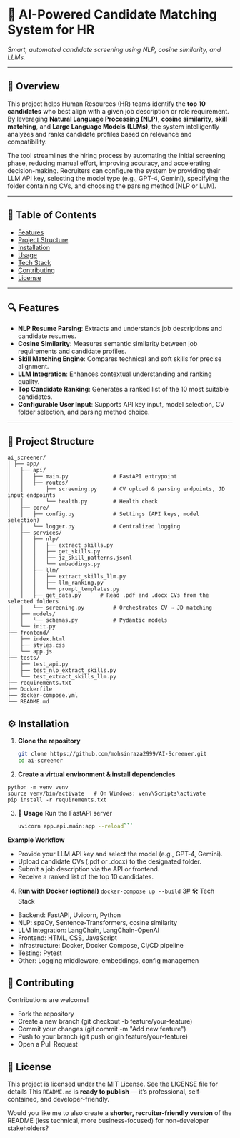 # 🧠 AI-Powered Candidate Matching System for HR
*Smart, automated candidate screening using NLP, cosine similarity, and LLMs.*

---

## 📖 Overview
This project helps Human Resources (HR) teams identify the **top 10 candidates** who best align with a given job description or role requirement. By leveraging **Natural Language Processing (NLP)**, **cosine similarity**, **skill matching**, and **Large Language Models (LLMs)**, the system intelligently analyzes and ranks candidate profiles based on relevance and compatibility.

The tool streamlines the hiring process by automating the initial screening phase, reducing manual effort, improving accuracy, and accelerating decision-making. Recruiters can configure the system by providing their LLM API key, selecting the model type (e.g., GPT‑4, Gemini), specifying the folder containing CVs, and choosing the parsing method (NLP or LLM).

---

## 📑 Table of Contents
- [Features](#-features)
- [Project Structure](#-project-structure)
- [Installation](#-installation)
- [Usage](#-usage)
- [Tech Stack](#-tech-stack)
- [Contributing](#-contributing)
- [License](#-license)

---

## 🔍 Features
- **NLP Resume Parsing**: Extracts and understands job descriptions and candidate resumes.
- **Cosine Similarity**: Measures semantic similarity between job requirements and candidate profiles.
- **Skill Matching Engine**: Compares technical and soft skills for precise alignment.
- **LLM Integration**: Enhances contextual understanding and ranking quality.
- **Top Candidate Ranking**: Generates a ranked list of the 10 most suitable candidates.
- **Configurable User Input**: Supports API key input, model selection, CV folder selection, and parsing method choice.

---

## 📂 Project Structure
```
ai_screener/
│ ├── app/
│   ├── api/
│   │   ├── main.py              # FastAPI entrypoint 
│   │   ├── routes/ 
│   │       ├── screening.py     # CV upload & parsing endpoints, JD input endpoints 
│   │       └── health.py        # Health check
│   ├── core/
│   │   ├── config.py            # Settings (API keys, model selection)
│   │   └── logger.py            # Centralized logging
│   ├── services/ 
│   │   ├── nlp/ 
│   │   │   ├── extract_skills.py 
│   │   │   ├── get_skills.py 
│   │   │   ├── jz_skill_patterns.jsonl 
│   │   │   └── embeddings.py 
│   │   ├── llm/ 
│   │   │   ├── extract_skills_llm.py 
│   │   │   ├── llm_ranking.py 
│   │   │   └── prompt_templates.py 
│   │   ├── get_data.py		 # Read .pdf and .docx CVs from the selected folders 
│   │   └── screening.py         # Orchestrates CV ↔ JD matching 
│   ├── models/ 
│   │   └── schemas.py           # Pydantic models 
│   └── init.py 
├── frontend/ 
│   ├── index.html 
│   ├── styles.css 
│   └── app.js 
├── tests/ 
│   ├── test_api.py 
│   ├── test_nlp_extract_skills.py 
│   └── test_extract_skills_llm.py 
├── requirements.txt 
├── Dockerfile 
├── docker-compose.yml 
└── README.md
```
## ⚙️ Installation

1. **Clone the repository**
   ```bash
   git clone https://github.com/mohsinraza2999/AI-Screener.git
   cd ai-screener
   ```
2. **Create a virtual environment & install dependencies**
  ```
python -m venv venv
source venv/bin/activate   # On Windows: venv\Scripts\activate
pip install -r requirements.txt
  ```
3. **🚀 Usage**
  Run the FastAPI server
    ```Bash
    uvicorn app.api.main:app --reload```
  **Example Workflow**
- Provide your LLM API key and select the model (e.g., GPT‑4, Gemini).
- Upload candidate CVs (.pdf or .docx) to the designated folder.
- Submit a job description via the API or frontend.
- Receive a ranked list of the top 10 candidates.

4. **Run with Docker (optional)**
   ```docker-compose up --build```
3# 🛠 Tech Stack
- Backend: FastAPI, Uvicorn, Python
- NLP: spaCy, Sentence-Transformers, cosine similarity
- LLM Integration: LangChain, LangChain-OpenAI
- Frontend: HTML, CSS, JavaScript
- Infrastructure: Docker, Docker Compose, CI/CD pipeline
- Testing: Pytest
- Other: Logging middleware, embeddings, config managemen

## 🤝 Contributing
Contributions are welcome!
- Fork the repository
- Create a new branch (git checkout -b feature/your-feature)
- Commit your changes (git commit -m "Add new feature")
- Push to your branch (git push origin feature/your-feature)
- Open a Pull Request

## 📜 License
This project is licensed under the MIT License.
See the LICENSE file for details
This `README.md` is **ready to publish** — it’s professional, self-contained, and developer-friendly.  

Would you like me to also create a **shorter, recruiter-friendly version** of the README (less technical, more business-focused) for non-developer stakeholders?


